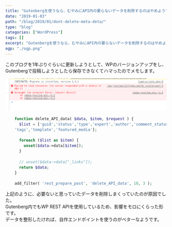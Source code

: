```yaml
---
title: "Gutenbergを使うなら、むやみにAPI内の要らないデータを削除するのはやめよう"
date: "2019-01-03"
path: "/blog/2019/01/dont-delete-meta-deta/"
type: "blog"
categories: ["WordPress"]
tags: []
excerpt: "Gutenbergを使うなら、むやみにAPI内の要らないデータを削除するのはやめよう"
ogp: "./ogp.png"
---
```


<!-- wp:paragraph -->このブログを1年ぶりぐらいに更新しようとして、WPのバージョンアップをし、Gutenbergで投稿しようとしたら保存できなくてハマったのでメモします。

![](c8d36ebc14aebda6a69b36c5f414b806.png)

```php
    function delete_API_data( $data, $item, $request ) {
      $list = ['guid','status','type','expert','author','comment_status','ping_status','sticky','format','meta','_links','excerpt','categories',
    'tags','template','featured_media'];
    
      foreach ($list as $item) {
        unset($data->data[$item]);
      }
    
      // unset($data->data["_links"]);
      return $data;
    }
    
    add_filter( 'rest_prepare_post', 'delete_API_data', 10, 3 );
```
上記のように、必要ないと思っていたデータを削除しまくっていたのが原因でした。  
Gutenberg内でもWP REST APIを使用しているため、影響をモロにくらった形です。  
データを整形したければ、自作エンドポイントを使うのがベターなようです。
